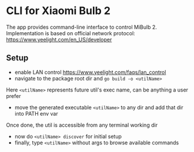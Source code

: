 # CLI for Xiaomi Bulb 2

The app provides command-line interface to control MiBulb 2. Implementation is based on official network protocol: https://www.yeelight.com/en_US/developer

## Setup
- enable LAN control https://www.yeelight.com/faqs/lan_control
- navigate to the package root dir and `go build -o <utilName>`

Here `<utilName>` represents future util's exec name, can be anything a user prefer
- move the generated executable `<utilName>` to any dir and add that dir into PATH env var

Once done, the util is accessible from any terminal working dir
- now do `<utilName> discover` for initial setup
- finally, type `<utilName>` without args to browse available commands